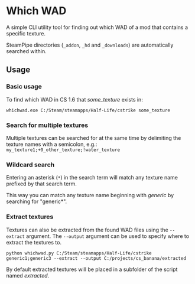 # Which WAD

A simple CLI utility tool for finding out which WAD of a mod that contains a specific texture.

SteamPipe directories (`_addon`, `_hd` and `_downloads`) are automatically searched within.

## Usage

### Basic usage

To find which WAD in CS 1.6 that *some_texture* exists in:

```cli
whichwad.exe C:/Steam/steamapps/Half-Life/cstrike some_texture
```

### Search for multiple textures

Multiple textures can be searched for at the same time by delimiting the
texture names with a semicolon, e.g.: `my_texture1;+0_other_texture;!water_texture`

### Wildcard search

Entering an asterisk (`*`) in the search term will match any texture name
prefixed by that search term.

This way you can match any texture name beginning with *generic*
by searching for "generic*".

### Extract textures

Textures can also be extracted from the found WAD files using the `--extract` argument.
The `--output` argument can be used to specify where to extract the textures to.

```cli
python whichwad.py C:/Steam/steamapps/Half-Life/cstrike generic1;generic3 --extract --output C:/projects/cs_banana/extracted
```

By default extracted textures will be placed in a subfolder of the script named *extracted*.
